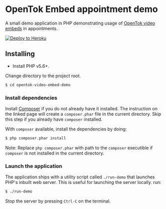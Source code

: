 # OpenTok Embed appointment demo

A small demo application in PHP demonstrating usage of [OpenTok video embeds](https://tokbox.com/developer/embeds/) in appointments.

[![Deploy to Heroku](https://www.herokucdn.com/deploy/button.svg)](https://heroku.com/deploy?template=https://github.com/kaustavdm/opentok-video-embed-demo/tree/php)

## Installing

- Install PHP v5.6+.

Change directory to the project root.

```sh
$ cd opentok-video-embed-demo
```

### Install dependencies

Install [Composer](https://getcomposer.org/download/) if you do not already have it installed. The instruction on the linked page will create a `composer.phar` file in the current directory. Skip this step if you already have `composer` installed.

With `composer` available, install the dependencies by doing:

```sh
$ php composer.phar install
```

Note: Replace `php composer.phar` with path to the `composer` executible if `composer` is not installed in the current directory.

### Launch the application

The application ships with a utility script called `./run-demo` that launches PHP's inbuilt web server. This is useful for launching the server locally. run:

```sh
$ ./run-demo
```

Stop the server by pressing `Ctrl-C` on the terminal.

